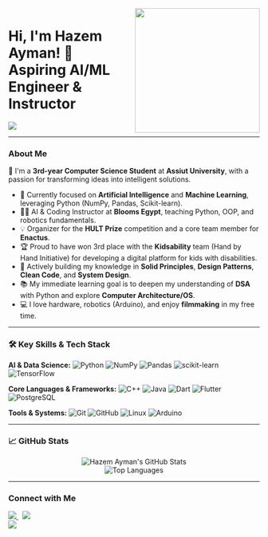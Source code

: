 <img width="250" align="right" src="https://media.giphy.com/media/v1.Y2lkPTc5MGI3NjExMWEzNmZndHF3OWt4Nm1mZ2NnOG51aG03d3M1M3E2d2w4YnpveHR4NyZlcD12MV9pbnRlcm5hbF9naWZfYnlfaWQmY3Q9Zw/L2gLw1Kj5T5k9h70jQ/giphy.gif">

# Hi, I'm Hazem Ayman! 🤖 Aspiring AI/ML Engineer & Instructor

<p align="left">
    <a href="https://github.com/DenverCoder1/readme-typing-svg"><img src="https://readme-typing-svg.herokuapp.com/?lines=AI%20&%20ML%20Developer%20in%20Training;CS%20Student%20@%20Assiut%20University;AI%20&%20Coding%20Instructor%20@%20Blooms%20Egypt;OOP,%20DSA,%20and%20System%20Design%20Enthusiast&font=Fira%20Code&center=false&width=500&height=45&color=f75c7e&vCenter=true&size=22"></a>
</p>

---

### About Me

👋 I'm a **3rd-year Computer Science Student** at **Assiut University**, with a passion for transforming ideas into intelligent solutions.

- 🧠 Currently focused on **Artificial Intelligence** and **Machine Learning**, leveraging Python (NumPy, Pandas, Scikit-learn).
- 👨‍🏫 AI & Coding Instructor at **Blooms Egypt**, teaching Python, OOP, and robotics fundamentals.
- 💡 Organizer for the **HULT Prize** competition and a core team member for **Enactus**.
- 🏆 Proud to have won 3rd place with the **Kidsability** team (Hand by Hand Initiative) for developing a digital platform for kids with disabilities.
- 🌱 Actively building my knowledge in **Solid Principles**, **Design Patterns**, **Clean Code**, and **System Design**.
- 📚 My immediate learning goal is to deepen my understanding of **DSA** with Python and explore **Computer Architecture/OS**.
- 💻 I love hardware, robotics (Arduino), and enjoy **filmmaking** in my free time.

---

### 🛠 Key Skills & Tech Stack

**AI & Data Science:**
![Python](https://img.shields.io/badge/Python-3776AB?style=for-the-badge&logo=python&logoColor=white)
![NumPy](https://img.shields.io/badge/NumPy-013243?style=for-the-badge&logo=numpy&logoColor=white)
![Pandas](https://img.shields.io/badge/Pandas-150458?style=for-the-badge&logo=pandas&logoColor=white)
![scikit-learn](https://img.shields.io/badge/scikit--learn-F7931E?style=for-the-badge&logo=scikit-learn&logoColor=white)
![TensorFlow](https://img.shields.io/badge/TensorFlow-FF6F00?style=for-the-badge&logo=tensorflow&logoColor=white)

**Core Languages & Frameworks:**
![C++](https://img.shields.io/badge/C%2B%2B-00599C?style=for-the-badge&logo=c%2B%2B&logoColor=white)
![Java](https://img.shields.io/badge/Java-007396?style=for-the-badge&logo=java&logoColor=white)
![Dart](https://img.shields.io/badge/Dart-0175C2?style=for-the-badge&logo=dart&logoColor=white)
![Flutter](https://img.shields.io/badge/Flutter-02569B?style=for-the-badge&logo=flutter&logoColor=white)
![PostgreSQL](https://img.shields.io/badge/PostgreSQL-316192?style=for-the-badge&logo=postgresql&logoColor=white)

**Tools & Systems:**
![Git](https://img.shields.io/badge/Git-F05032?style=for-the-badge&logo=git&logoColor=white)
![GitHub](https://img.shields.io/badge/GitHub-181717?style=for-the-badge&logo=github&logoColor=white)
![Linux](https://img.shields.io/badge/Linux-FCC624?style=for-the-badge&logo=linux&logoColor=black)
![Arduino](https://img.shields.io/badge/Arduino-00979D?style=for-the-badge&logo=arduino&logoColor=white)

---

### 📈 GitHub Stats

<p align="center">
  <img src="https://github-readme-stats.vercel.app/api?username=hazemayman&show_icons=true&theme=onedark&hide_border=true&count_private=true" alt="Hazem Ayman's GitHub Stats"/>
  <br/>
  <img src="https://github-readme-stats.vercel.app/api/top-langs/?username=hazemayman&layout=compact&langs_count=6&theme=onedark&hide_border=true" alt="Top Languages"/>
</p>

---

### Connect with Me

<a href="https://linkedin.com/in/hazemaymanhs" target="_blank">
    <img src="https://img.shields.io/badge/LinkedIn-0077B5?style=for-the-badge&logo=linkedin&logoColor=white"/>
</a>
&nbsp;
<a href="https://facebook.com/HAJ4589KSA" target="_blank">
    <img src="https://img.shields.io/badge/Facebook-1877F2?style=for-the-badge&logo=facebook&logoColor=white"/>
</a>

<br/>

<a href="https://komarev.com/ghpvc/?username=hazemayman&style=for-the-badge">
    <img src="https://komarev.com/ghpvc/?username=hazemayman&style=for-the-badge">
</a>
